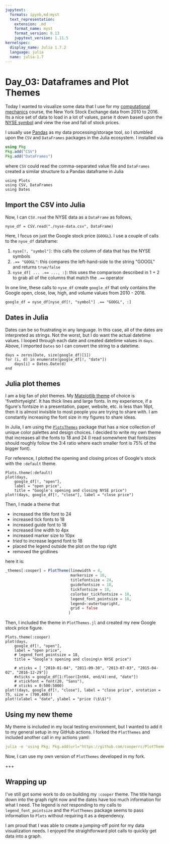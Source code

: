 ```yaml
---
jupytext:
  formats: ipynb,md:myst
  text_representation:
    extension: .md
    format_name: myst
    format_version: 0.13
    jupytext_version: 1.11.5
kernelspec:
  display_name: Julia 1.7.2
  language: julia
  name: julia-1.7
---
```


# Day_03: Dataframes and Plot Themes

Today I wanted to visualize some data that I use for my [computational mechanics](https://cooperrc.github.io/computational-mechanics/module_02/README.html) course, the New York Stock Exchange data from 2010 to 2016. Its a nice set of data to load in a lot of values, parse it down based upon the [NYSE symbol](https://www.nyse.com/listings_directory/stock) and view the rise and fall of stock prices. 

I usually use [Pandas](https://pandas.pydata.org/) as my data processing/storage tool, so I stumbled upon the `CSV` and `DataFrames` packages in the Julia ecosystem. I installed via

```julia
using Pkg
Pkg.add("CSV")
Pkg.add("DataFrames")
```

where `CSV` could read the comma-separated value file and `DataFrames` created a similar structure to a Pandas dataframe in Julia

```{code-cell}
using Plots
using CSV, DataFrames
using Dates
```

## Import the CSV into Julia
Now, I can `CSV.read` the NYSE data as a `DataFrame` as follows,

```{code-cell}
nyse_df = CSV.read("./nyse-data.csv", DataFrame)
```

Here, I focus on just the Google stock price (`GOOGL`). I use a couple of calls to the `nyse_df` dataframe:
1. `nyse[!, "symbol"]`: this calls the column of data that has the NYSE symbols
2. `.== "GOOGL"`: this compares the left-hand-side to the string "GOOGL" and returns `true/false`
3. `nyse_df[ ... .== ..., :]`: this uses the comparison described in 1 + 2 to grab all of the columns that match the `.==` operator

In one line, these calls to `nyse_df` create `google_df` that only contains the Google open, close, low, high, and volume values from 2010 - 2016. 

```{code-cell}
google_df = nyse_df[nyse_df[!, "symbol"] .== "GOOGL", :]
```

## Dates in Julia

Dates can be so frustrating in any language. In this case, all of the dates are interpreted as strings. Not the worst, but I do want the actual datetime values. I looped through each date and created datetime values in `days`. Above, I imported `Dates` so I can convert the string to a datetime. 

```{code-cell}
days = zeros(Date, size(google_df)[1])
for (i, d) in enumerate(google_df[!, "date"])
    days[i] = Dates.Date(d)
end
```

## Julia plot themes

I am a big fan of plot themes. My [Matplotlib theme](https://matplotlib.org/stable/gallery/style_sheets/style_sheets_reference.html) of choice is 'fivethirtyeight'. It has thick lines and large fonts. In my experience, if a figure's fontsize in a presentation, paper, website, etc. is less than 16pt, then it is almost invisible to most people you are trying to share with. I am constantly increasing the font size in my figures to share ideas. 

In Julia, I am using the [`PlotsThemes`](https://github.com/JuliaPlots/PlotThemes.jl) package that has a nice collection of unique color palettes and design choices. I decided to write my own theme that increases all the fonts to 18 and 24 (I read somewhere that fontsizes should roughly follow the 3:4 ratio where each smaller font is 75% of the bigger font). 

For reference, I plotted the opening and closing prices of Google's stock with the `:default` theme. 

```{code-cell}
Plots.theme(:default)
plot(days, 
    google_df[!, "open"], 
    label = "open price",
    title = "Google's opening and closing NYSE price")
plot!(days, google_df[!, "close"], label = "close price")
```

Then, I made a theme that
- increased the title font to 24
- increased tick fonts to 18
- increased guide font to 18
- increased line width to 4px
- increased marker size to 10px
- _tried_ to increase legend font to 18
- placed the legend outside the plot on the top right
- removed the gridlines

here it is:

```julia
_themes[:cooper] = PlotTheme(linewidth = 4,
                             markersize = 10,
                             titlefontsize = 24,
                             guidefontsize = 18,
                             tickfontsize = 18,
                             colorbar_tickfontsize = 18,
                             legend_font_pointsize = 18,
                             legend=:outertopright,
                             grid = false
                            )
```

Then, I included the theme in `PlotThemes.jl` and created my new Google stock price figure. 

```{code-cell}
Plots.theme(:cooper)
plot(days, 
    google_df[!, "open"], 
    label = "open price",
    # legend_font_pointsize = 18,
    title = "Google's opening and closing\n NYSE price")
    
    # xticks = [ "2010-01-04", "2011-09-30", "2013-07-03", "2015-04-02", "2016-12-29"])
    #xticks = google_df[1:floor(Int64, end/4):end, "date"])
    # xtickfont = font(20, "Sans"),
    # xticks = 0:500:5000)
plot!(days, google_df[!, "close"], label = "close price", xrotation = 75, size = (700,400))
plot!(xlabel = "date", ylabel = "price (\$\$)")
```

## Using my new theme

My theme is included in my local testing environment, but I wanted to add it to my general setup in my GitHub actions. I forked the `PlotThemes` and included another call in my actions yaml:

```yaml
julia -e 'using Pkg; Pkg.add(url="https://github.com/cooperrc/PlotThemes.jl");
```

Now, I can use my own version of `PlotThemes` developed in my fork. 

+++

## Wrapping up

I've still got some work to do on building my `:cooper` theme. The title hangs down into the graph right now and the dates have too much information for what I need. The legend is _not_ responding to my calls to `legend_font_pointsize` and the `PlotThemes` package seems to pass information to `Plots` without requiring it as a dependency. 

I am proud that I was able to create a jumping-off point for my data visualization needs. I enjoyed the straightforward plot calls to quickly get data into a graph.
